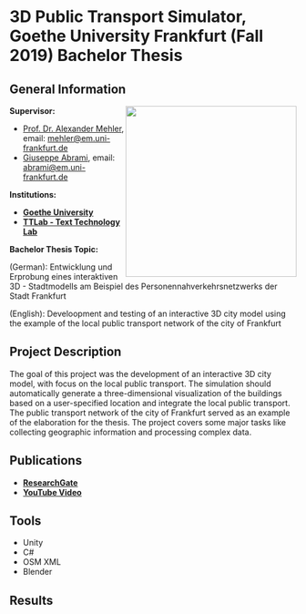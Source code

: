 # 3D Public Transport Simulator, Goethe University Frankfurt (Fall 2019) Bachelor Thesis

## General Information
<img align="right" width="300" height="" src="https://upload.wikimedia.org/wikipedia/commons/1/1e/Logo-Goethe-University-Frankfurt-am-Main.svg">

**Supervisor:**
* [Prof. Dr. Alexander Mehler](https://www.texttechnologylab.org/team/alexander-mehler/), email: mehler@em.uni-frankfurt.de
* [Giuseppe Abrami](https://www.texttechnologylab.org/team/giuseppe-abrami/), email: abrami@em.uni-frankfurt.de

**Institutions:**
  * **[Goethe University](http://www.informatik.uni-frankfurt.de/index.php/en/)**
  * **[TTLab - Text Technology Lab](https://www.texttechnologylab.org/)**
  
**Bachelor Thesis Topic:**

(German): Entwicklung und Erprobung eines interaktiven 3D - Stadtmodells am Beispiel des Personennahverkehrsnetzwerks der Stadt Frankfurt

(English): Develoopment and testing of an interactive 3D city model using the example of the local public transport network of the city of Frankfurt
  
## Project Description ##
The goal of this project was the development of an interactive 3D city model, with focus on the local public transport. The simulation should automatically generate a three-dimensional visualization of the buildings based on a user-specified location and integrate the local public transport. The public transport network  of the city of Frankfurt served as an example of the elaboration for the thesis. The project covers some major tasks like collecting geographic information and processing complex data. 

## Publications ##
  * **[ResearchGate](https://www.researchgate.net/publication/344784145_Entwicklung_und_Erprobung_eines_interaktiven_3D_-_Stadtmodells_am_Beispiel_des_Personennahverkehrsnetzwerks_der_Stadt_Frankfurt)**
  * **[YouTube Video](https://www.youtube.com/watch?v=etmjra_CXOc)**
  
## Tools ## 
* Unity
* C#
* OSM XML
* Blender

## Results ##

